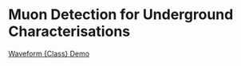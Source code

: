 # Muon Detection for Underground Characterisations 

[Waveform {Class} Demo](studies/waveform_demo.ipynb)